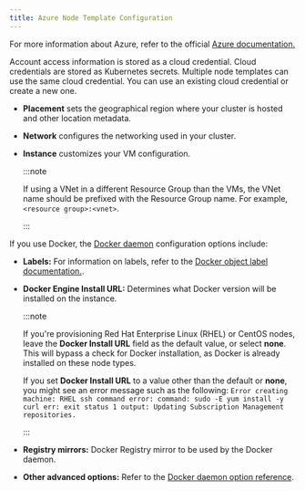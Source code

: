 ```yaml
---
title: Azure Node Template Configuration
---
```


For more information about Azure, refer to the official [Azure documentation.](https://docs.microsoft.com/en-us/azure/?product=featured)

Account access information is stored as a cloud credential. Cloud credentials are stored as Kubernetes secrets. Multiple node templates can use the same cloud credential. You can use an existing cloud credential or create a new one.

- **Placement** sets the geographical region where your cluster is hosted and other location metadata.
- **Network** configures the networking used in your cluster.
- **Instance** customizes your VM configuration.

  :::note

  If using a VNet in a different Resource Group than the VMs, the VNet name should be prefixed with the Resource Group name. For example, `<resource group>:<vnet>`.

  :::

If you use Docker, the [Docker daemon](https://docs.docker.com/engine/docker-overview/#the-docker-daemon) configuration options include:

- **Labels:** For information on labels, refer to the [Docker object label documentation.](https://docs.docker.com/config/labels-custom-metadata/).
- **Docker Engine Install URL:** Determines what Docker version will be installed on the instance.

  :::note

  If you're provisioning Red Hat Enterprise Linux (RHEL) or CentOS nodes, leave the **Docker Install URL** field as the default value, or select **none**. This will bypass a check for Docker installation, as Docker is already installed on these node types. 

  If you set **Docker Install URL** to a value other than the default or **none**, you might see an error message such as the following: `Error creating machine: RHEL ssh command error: command: sudo -E yum install -y curl err: exit status 1 output: Updating Subscription Management repositories.`
  
  :::

- **Registry mirrors:** Docker Registry mirror to be used by the Docker daemon.
- **Other advanced options:** Refer to the [Docker daemon option reference](https://docs.docker.com/engine/reference/commandline/dockerd/).
